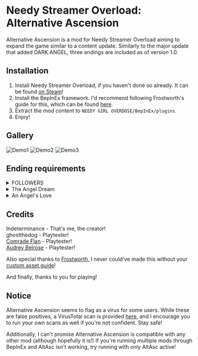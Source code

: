 # Needy Streamer Overload: Alternative Ascension

Alternative Ascension is a mod for Needy Streamer Overload aiming to expand the game similar to a content update. Similarly to the major update that added DARK ANGEL, three endings are included as of version 1.0. 

## Installation
1. Install Needy Streamer Overload, if you haven't done so already. It can be found [on Steam](https://store.steampowered.com/app/1451940/NEEDY_STREAMER_OVERLOAD/)!
2. Install the BepInEx framework. I'd recommend following Frostworth's guide for this, which can be found [here](https://gist.github.com/amazeedaizee/ae0dd70cc0d842d6a83cd80451e3752e). 
3. Extract the mod content to `NEEDY GIRL OVERDOSE/BepInEx/plugins`.
4. Enjoy!

## Gallery
![Demo1](https://github.com/user-attachments/assets/5c43adb8-cef2-4483-9801-61ef1987899a)
![Demo2](https://github.com/user-attachments/assets/22ff8316-843e-49d6-b655-eea3a296eb21)
![Demo3](https://github.com/user-attachments/assets/3f5f6951-53ce-463a-843f-cb7d3cdc2bc7)


## Ending requirements
<details>
<summary>FOLLOWERS</summary>
1. Go to a specific location available between Days 14-16. This location is only available above 250K followers.<br>
2. Anytime after Day 16, take a recommended dose of Depaz at night.<br>
3. Go out twice.<br>
4. Check /st/ for a special thread.<br>
5. Go out until you can't anymore. <br>
<br>
(Note that there's an alternative path, good luck finding it!)
</details>

<details>
<summary>The Angel Dream</summary>
Sleep To Tomorrow seven times in a row.
</details>

<details>
<summary>An Angel's Love</summary>

Reach Day 30 after raising the Affection cap to 120 with at least 100 Affection and no missed JINE messages.

(Note that there's an extra scene at the end if you've already completed the game's true ending, which you should have already done if you're playing a mod!)
</details>


## Credits
Indeterminance - That's me, the creator!<br>
ghostthedog - Playtester!<br>
[Comrade Flan](https://github.com/ComradeFlan) - Playtester!<br>
[Audrey Belrose](https://twitter.com/FreakyAme) - Playtester!<br>

Also special thanks to [Frostworth](https://github.com/amazeedaizee), I never could've made this without your [custom asset guide](https://github.com/amazeedaizee/CustomStreamMaker/wiki)!<br>

And finally, thanks to you for playing!

## Notice
Alternative Ascension seems to flag as a virus for some users. While these are false positives, a VirusTotal scan is provided [here](https://www.virustotal.com/gui/file/aa0a5136efa55dcd741ac24e2dbc5d4671f404ef78463af34d6b5021f3caedc3/details), and I encourage you to run your own scans as well if you're not confident. Stay safe!

Additionally, I can't promise Alternative Ascension is compatible with any other mod (although hopefully it is!) If you're running multiple mods through BepInEx and AltAsc isn't working, try running with only AltAsc active!